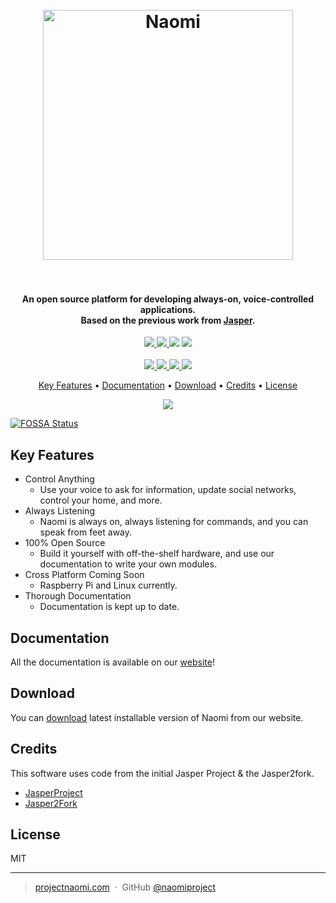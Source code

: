 <h1 align="center">
  <br>
  <a href="https://projectnaomi.com/naomi-logo.png"><img src="https://projectnaomi.com/naomi-logo.png" alt="Naomi" width="400"></a>
  <br>
  <br>
</h1>

<h4 align="center">An open source platform for developing always-on, voice-controlled applications. </br>
	Based on the previous work from <a href="http://jasperproject.github.io" target="_blank">Jasper</a>.
</h4>

<p align="center">
	<a href="">
    	<img src="https://img.shields.io/badge/python-v2.7-blue.svg">
    </a>
    <a href="https://www.codacy.com/app/Longshotpro2/Naomi?utm_source=github.com&amp;utm_medium=referral&amp;utm_content=NaomiProject/Naomi&amp;utm_campaign=Badge_Grade">
      <img src="https://api.codacy.com/project/badge/Grade/1adb77e862b840c5a23bc0381ef25635"/>
    </a>
<a href="https://app.fossa.io/projects/git%2Bgithub.com%2FAustinCasteel%2FNaomi?ref=badge_shield" alt="FOSSA Status"><img src="https://app.fossa.io/api/projects/git%2Bgithub.com%2FAustinCasteel%2FNaomi.svg?type=shield"/></a>
    <a href="https://requires.io/github/NaomiProject/Naomi/requirements/?branch=master">
    	<img src="https://requires.io/github/NaomiProject/Naomi/requirements.svg?branch=master">
    </a>
    </br>
    </br>
    <a href="https://github.com/naomiproject/naomi/issues">
    	<img src="https://img.shields.io/github/issues/naomiproject/naomi.svg">
    </a>
    <a href="">
    	<img src="https://img.shields.io/badge/contributions-welcome-orange.svg">
    </a>
    <a href="https://discord.gg/knequ9t">
    	<img src="https://img.shields.io/badge/Support%2FChat-Discord-blue.svg">
    </a>
    <a href="https://opensource.org/licenses/MIT">
    	<img src="https://img.shields.io/badge/license-MIT-blue.svg">
    </a>
</p>

<p align="center">
  <a href="#key-features">Key Features</a> •
  <a href="#documentation">Documentation</a> •
  <a href="#download">Download</a> •
  <a href="#credits">Credits</a> •
  <a href="#license">License</a>
</p>

<p align="center">
	<img src="https://projectnaomi.com/hero.png">
</p>


[![FOSSA Status](https://app.fossa.io/api/projects/git%2Bgithub.com%2FAustinCasteel%2FNaomi.svg?type=large)](https://app.fossa.io/projects/git%2Bgithub.com%2FAustinCasteel%2FNaomi?ref=badge_large)

## Key Features

* Control Anything
  * Use your voice to ask for information, update social networks, control your home, and more.
* Always Listening
  * Naomi is always on, always listening for commands, and you can speak from feet away.
* 100% Open Source
  * Build it yourself with off-the-shelf hardware, and use our documentation to write your own modules.
* Cross Platform Coming Soon
  * Raspberry Pi and Linux currently.
* Thorough Documentation
  * Documentation is kept up to date.

## Documentation

All the documentation is available on our [website](https://projectnaomi.com/docs)!

## Download

You can [download](https://projectnaomi.com/download) latest installable version of Naomi from our website.

## Credits

This software uses code from the initial Jasper Project & the Jasper2fork.

* [JasperProject](http://jasperproject.github.io/)
* [Jasper2Fork](https://github.com/andweber/j2f)

## License

MIT

---

> [projectnaomi.com](#) &nbsp;&middot;&nbsp;
> GitHub [@naomiproject](https://github.com/naomiproject)